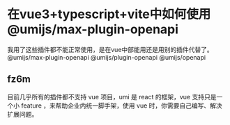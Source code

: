 # 在vue3+typescript+vite中如何使用@umijs/max-plugin-openapi

我用了这些插件都不能正常使用，是在vue中部能用还是用别的插件代替了。
@umijs/max-plugin-openapi
@umijs/plugin-openapi
@umijs/openapi

## fz6m

目前几乎所有的插件都不支持 vue 项目，umi 是 react 的框架，vue 支持只是一个小 feature ，来帮助企业内统一脚手架，使用 vue 时，你需要自己编写、解决扩展问题。
